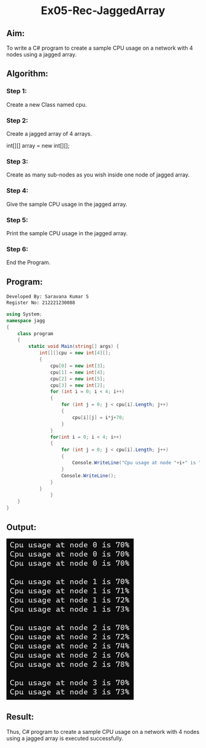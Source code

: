 # <p align="center">Ex05-Rec-JaggedArray</p>
## Aim:
To write a C# program to create a sample CPU usage on a network with 4 nodes using a jagged array.
## Algorithm:
### Step 1:
Create a new Class named cpu.
### Step 2:
Create a jagged array of 4 arrays.

int[][] array = new int[][];
### Step 3:
Create as many sub-nodes as you wish inside one node of jagged array.
### Step 4:
Give the sample CPU usage in the jagged array.
### Step 5:
Print the sample CPU usage in the jagged array.
### Step 6:
End the Program.

## Program:
```
Developed By: Saravana Kumar S
Register No: 212221230088
```
```c#
using System;
namespace jagg
{
    class program
    {
        static void Main(string[] args) {
            int[][]cpu = new int[4][];
            {
                cpu[0] = new int[3];
                cpu[1] = new int[4];
                cpu[2] = new int[5];
                cpu[3] = new int[2];
                for (int i = 0; i < 4; i++)
                {
                    for (int j = 0; j < cpu[i].Length; j++)
                    {
                        cpu[i][j] = i*j+70;
                    }
                }
                for(int i = 0; i < 4; i++)
                {
                    for (int j = 0; j < cpu[i].Length; j++)
                    {
                        Console.WriteLine("Cpu usage at node "+i+" is "+cpu[i][j]+"%");
                    }
                    Console.WriteLine();
                }
            }
                }
    }
}
```

## Output:
![Alt text](out1.png)
## Result:
Thus, C# program to create a sample CPU usage on a network with 4 nodes using a jagged array is executed successfully.